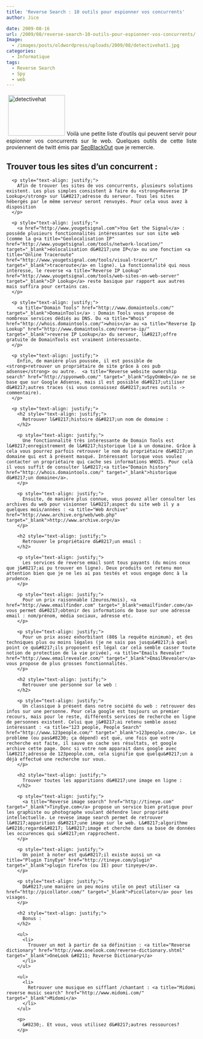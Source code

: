 ```yaml
---
title: 'Reverse Search : 10 outils pour espionner vos concurrents'
author: Jice

date: 2009-08-16
url: /2009/08/reverse-search-10-outils-pour-espionner-vos-concurrents/
Image:
  - /images/posts/oldwordpress/uploads/2009/08/detectivehat1.jpg
categories:
  - Informatique
tags:
  - Reverse Search
  - Spy
  - web
---
```

<p style="text-align: justify;">
  <a href="/images/posts/oldwordpress/uploads/2009/08/detectivehat1.jpg"><img class="alignleft size-full wp-image-816" style="margin: 5px;" title="detectivehat" src="/images/posts/oldwordpress/uploads/2009/08/detectivehat1.jpg" alt="detectivehat" width="150" height="107" /></a>Voilà une petite liste d&#8217;outils qui peuvent servir pour espionner vos concurrents sur le web. Quelques outils de cette liste proviennent de twitt émis par <a title="SEO Black and White Hat" href="http://www.seoblackout.com/" target="_blank">SeoBlackOut</a> que je remercie.
</p>

<p style="text-align: justify;">
  <p style="text-align: justify;">
    <p style="text-align: justify;">
      <h2 style="text-align: justify;">
        Trouver tous les sites d&#8217;un concurrent :
      </h2>
      
      <p style="text-align: justify;">
        Afin de trouver les sites de vos concurrents, plusieurs solutions existent. Les plus simples consistent à faire du <strong>Reverse IP Lookup</strong> sur l&#8217;adresse du serveur. Tous les sites hébergés par le même serveur seront renvoyés. Pour cela vous avez à disposition
      </p>
      
      <p style="text-align: justify;">
        <a href="http://www.yougetsignal.com">You Get the Signal</a> : possède plusieurs fonctionnalités intéressantes sur son site web (comme la g<a title="Geolocalisation IP" href="http://www.yougetsignal.com/tools/network-location/" target="_blank">éolocalisation d&#8217;une IP</a> ou une fonction <a title="Online Traceroute" href="http://www.yougetsignal.com/tools/visual-tracert/" target="_blank">traceroute</a> en ligne). La fonctionnalité qui nous intéresse, le reverse <a title="Reverse IP Lookup" href="http://www.yougetsignal.com/tools/web-sites-on-web-server" target="_blank">IP Lookup</a> reste basique par rapport aux autres mais suffira pour certains cas.
      </p>
      
      <p style="text-align: justify;">
        <a title="Domain Tools" href="http://www.domaintools.com/" target="_blank">DomainTools</a> : Domain Tools vous propose de nombreux services dédiés au DNS. Du <a title="Whois" href="http://whois.domaintools.com/">whois</a> au <a title="Reverse Ip Lookup" href="http://www.domaintools.com/reverse-ip/" target="_blank">reverse IP Lookup</a> du serveur, l&#8217;offre gratuite de DomainTools est vraiment intéressante.
      </p>
      
      <p style="text-align: justify;">
        Enfin, de manière plus poussée, il est possible de <strong>retrouver un propriétaire de site grâce à ces pub adsense</strong> ou autre.  <a title="Reverse website ownership search" href="http://spyonweb.com/" target="_blank">SpyOnWeb</a> ne se base que sur Google Adsense, mais il est possible d&#8217;utiliser d&#8217;autres traces (si vous connaissez d&#8217;autres outils -> commentaire).
      </p>
      
      <p style="text-align: justify;">
        <h2 style="text-align: justify;">
          Retrouver l&#8217;histoire d&#8217;un nom de domaine :
        </h2>
        
        <p style="text-align: justify;">
          Une fonctionnalité très intéressante de Domain Tools est l&#8217;enregistrement de l&#8217;historique lié à un domaine. Grâce à cela vous pourrez parfois retrouver le nom du propriétaire d&#8217;un domaine qui est à présent masqué. Intéressant lorsque vous voulez contacter un propriétaire qui cache ses informations WHOIS. Pour celà il vous suffit de consulter l&#8217;<a title="Domain history" href="http://whois.domaintools.com/" target="_blank">historique d&#8217;un domaine</a>.
        </p>
        
        <p style="text-align: justify;">
          Ensuite, de manière plus connue, vous pouvez aller consulter les archives du web pour visionner l&#8217;aspect du site web il y a quelques mois/années : <a title="Web Archive" href="http://www.archive.org/web/web.php" target="_blank">http://www.archive.org</a>
        </p>
        
        <h2 style="text-align: justify;">
          Retrouver le propriétaire d&#8217;un email :
        </h2>
        
        <p style="text-align: justify;">
          Les services de reverse email sont tous payants (du moins ceux que j&#8217;ai pu trouver en ligne). Deux produits ont retenu mon attention bien que je ne les ai pas testés et vous engage donc à la prudence.
        </p>
        
        <p style="text-align: justify;">
          Pour un prix raisonnable (2euros/mois), <a href="http://www.emailfinder.com" target="_blank">emailfinder.com</a> vous permet d&#8217;obtenir des informations de base sur une adresse email : nom/prénom, média sociaux, adresse etc.
        </p>
        
        <p style="text-align: justify;">
          Pour un prix assez exhorbitant (80$ la requête minimum), et des techniques plus ou moins légales (je ne sais pas jusqu&#8217;à quel point ce qu&#8217;ils proposent est légal car cela semble casser toute notion de protection de la vie privée), <a title="Emails Revealer" href="http://www.emailrevealer.com/" target="_blank">EmailRevealer</a> vous propose de plus grosses fonctionnalités.
        </p>
        
        <h2 style="text-align: justify;">
          Retrouver une personne sur le web :
        </h2>
        
        <p style="text-align: justify;">
          Un classique à présent dans notre société du web : retrouver des infos sur une personne. Pour cela google est toujours un premier recours, mais pour le reste, différents services de recherche en ligne de personnes existent. Celui que j&#8217;ai retenu semble assez intéressant : <a title="123 people, People Search" href="http://www.123people.com/" target="_blank">123people.com</a>. Le problème (ou pas&#8230; ça dépend) est que, une fois que votre recherche est faite, il sauve en cache ses résultats, et google archive cette page. Donc si votre nom apparait dans google avec l&#8217;adresse de 123people.com, cela signifie que quelqu&#8217;un a déjà effectué une recherche sur vous.
        </p>
        
        <h2 style="text-align: justify;">
          Trouver toutes les apparitions d&#8217;une image en ligne :
        </h2>
        
        <p style="text-align: justify;">
          <a title="Reverse image search" href="http://tineye.com" target="_blank">TinyEye.com</a> propose un service bien pratique pour les graphiste ou photographe voulant défendre leur propriété intellectuelle. Le revese image search permet de retrouver l&#8217;apparition d&#8217;une image sur le web. L&#8217;algorithme &#8216;regarde&#8217; l&#8217;image et cherche dans sa base de données les occurences qui s&#8217;en rapprochent.
        </p>
        
        <p style="text-align: justify;">
          Un point à noter est qu&#8217;il existe aussi un <a title="Plugin TinyEye" href="http://tineye.com/plugin" target="_blank">plugin firefox (ou IE) pour tinyeye</a>.
        </p>
        
        <p style="text-align: justify;">
          D&#8217;une manière un peu moins utile on peut utiliser <a href="http://picollator.com/" target="_blank">Picollator</a> pour les visages.
        </p>
        
        <h2 style="text-align: justify;">
          Bonus :
        </h2>
        
        <ul>
          <li>
            Trouver un mot à partir de sa définition : <a title="Reverse dictionary" href="http://www.onelook.com/reverse-dictionary.shtml" target="_blank">OneLook &#8211; Reverse Dictionary</a>
          </li>
        </ul>
        
        <ul>
          <li>
            Retrouver une musique en sifflant /chantant : <a title="Midomi reverse music search" href="http://www.midomi.com/" target="_blank">Midomi</a>
          </li>
        </ul>
        
        <p>
          &#8230;. Et vous, vous utilisez d&#8217;autres ressources?
        </p>